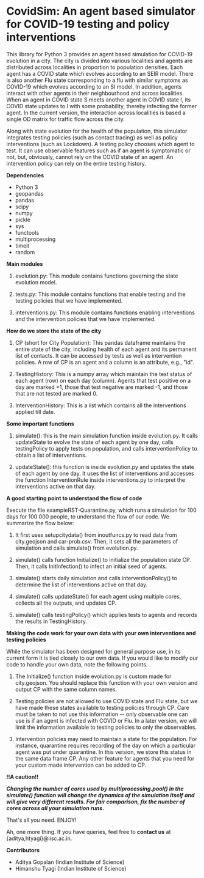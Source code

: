 # CovidSim: An agent based simulator for COVID-19 testing and policy interventions

This library for Python 3 provides an agent based simulation for COVID-19 evolution in a city. The city is divided into various localities
and agents are distributed across localities in proportion to population densities. Each agent has a COVID state which evolves according to an SEIR model. There is also another Flu state corresponding to a flu with similar symptoms as COVID-19 which evolves according to an SI model. In addition, agents interact with other agents in their neighbourhood and across localities. When an agent in COVID state S meets another agent in  COVID state I, its COVID state updates to I with some probability, thereby infecting the former agent. In the current version, the interaction across localities is based a single OD matrix for traffic flow across the city. 

Along with state evolution for the health of the population, this simulator integrates testing policies (such as contact tracing) as well as policy interventions (such as Lockdown). A testing policy chooses which agent to test. It can use observable features such as if an agent is symptomatic or not, but, obviously, cannot rely on the COVID state of an agent. An intervention policy can rely on the entire testing history. 

**Dependencies**

- Python 3
- geopandas 
- pandas 
- scipy 
- numpy 
- pickle 
- sys 
- functools 
- multiprocessing 
- timeit 
- random


**Main modules**

1. evolution.py: This module contains functions governing the state evolution model.

2. tests.py: This module contains functions that enable testing and the testing policies that we have implemented.

3. interventions.py: This module contains functions enabling interventions and the intervention policies that we have implemented.

**How do we store the state of the city**

1. CP (short for City Population): This pandas dataframe maintains the entire state of the city, including health of each agent and its permanent list of contacts. It can be accessed by tests as well as intervention policies. A row of CP is an agent and a column is an attribute, e.g., "id". 

2. TestingHistory: This is a numpy array which maintain the test status of each agent (row) on each day (column). Agents that test positive on a day are marked +1, those that test negative are marked -1, and those that are not tested are marked 0.

3. InterventionHistory: This is a list which contains all the interventions applied till date.


**Some important functions**

1. simulate(): this is the main simulation function inside evolution.py. It calls updateState to evolve the state of each agent by one day, calls testingPolicy to apply tests on population, and calls interventionPolicy to obtain a list of interventions. 

2. updateState(): this function is inside evolution.py and updates the state of each agent by one day. It uses the list of interventions and accesses the function InterventionRule inside interventions.py to interpret the interventions active on that day. 


**A good starting point to understand the flow of code**

Execute the file exampleRST-Quarantine.py, which runs a simulation for 100 days for 100 000 people, to understand the flow of our code. We summarize the flow below:

1. It first uses setupcitydata() from inoutfuncs.py to read data from city.geojson and car-prob.csv. Then, it sets all the parameters of simulation and calls simulate() from evolution.py.

2. simulate() calls function Initialize() to initialize the population state CP. Then, it calls InitInfection() to infect an initial seed of agents. 

3. simulate() starts daily simulation and calls interventionPolicy() to determine the list of interventions active on that day.

3. simulate() calls updateState() for each agent using multiple cores, collects all the outputs, and updates CP.

4. simulate() calls testingPolicy() which applies tests to agents and records the results in TestingHistory.


**Making the code work for your own data with your own interventions and testing policies**

While the simulator has been designed for general purpose use, in its current form it is tied closely to our own data. If you would like to modify our code to handle your own data, note the following points.

1. The Initialize() function inside evolution.py is custom made for city.geojson. You should replace this function with your own version and output CP with the same column names. 

2. Testing policies are not allowed to use COVID state and Flu state, but we have made these states available to testing policies through CP. Care must be taken to not use this information -- only observable one can use is if an agent is infected with COVID or Flu. In a later version, we will limit the information available to testing policies to only the observables.

3. Intervention policies may need to maintain a state for the population. For instance, quarantine requires recording of the day on which a particular agent was put under quarantine. In this version, we store this status in the same data frame CP. Any other feature for agents that you need for your custom made intervention can be added to CP.

**!!A caution!!**

***Changing the number of cores used by multiprocessing.pool() in the simulate() function will change the dynamics of the simulation itself and will give very different results. For fair comparison, fix the number of cores across all your simulation runs.***


That's all you need. ENJOY!

Ah, one more thing. If you have queries, feel free to **contact us** at {aditya,htyagi}@iisc.ac.in.

**Contributors** 

- Aditya Gopalan (Indian Institute of Science)
- Himanshu Tyagi (Indian Institute of Science)
